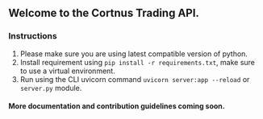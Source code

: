 ## Welcome to the Cortnus Trading API.

### Instructions ###
1. Please make sure you are using latest compatible version of python.
2. Install requirement using ```pip install -r requirements.txt```, make sure to use a virtual environment.
3. Run using the CLI uvicorn command ```uvicorn server:app --reload``` or ```server.py``` module.

#### More documentation and contribution guidelines coming soon.


